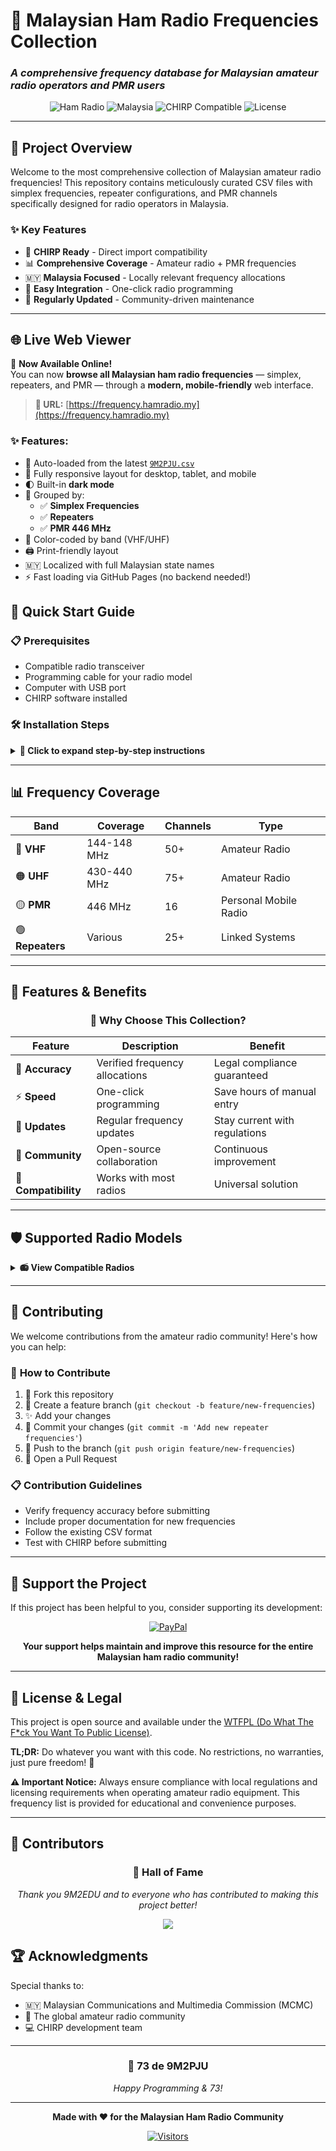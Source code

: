 # 📡 Malaysian Ham Radio Frequencies Collection
### *A comprehensive frequency database for Malaysian amateur radio operators and PMR users*

<div align="center">

![Ham Radio](https://img.shields.io/badge/Ham%20Radio-9M2PJU-red?style=for-the-badge&logo=radio&logoColor=white)
![Malaysia](https://img.shields.io/badge/Malaysia-🇲🇾-blue?style=for-the-badge)
![CHIRP Compatible](https://img.shields.io/badge/CHIRP-Compatible-green?style=for-the-badge&logo=github&logoColor=white)
![License](https://img.shields.io/badge/License-WTFPL-brightgreen?style=for-the-badge)

</div>

---

## 🎯 **Project Overview**

Welcome to the most comprehensive collection of Malaysian amateur radio frequencies! This repository contains meticulously curated CSV files with simplex frequencies, repeater configurations, and PMR channels specifically designed for radio operators in Malaysia.

### ✨ **Key Features**
- 🔄 **CHIRP Ready** - Direct import compatibility
- 📊 **Comprehensive Coverage** - Amateur radio + PMR frequencies
- 🇲🇾 **Malaysia Focused** - Locally relevant frequency allocations
- 🎨 **Easy Integration** - One-click radio programming
- 🔧 **Regularly Updated** - Community-driven maintenance

---
## 🌐 Live Web Viewer

📡 **Now Available Online!**  
You can now **browse all Malaysian ham radio frequencies** — simplex, repeaters, and PMR — through a **modern, mobile-friendly** web interface.

> **🔗 URL:** [https://frequency.hamradio.my](https://frequency.hamradio.my)

### ✨ Features:
- 📁 Auto-loaded from the latest [`9M2PJU.csv`](https://github.com/9M2PJU/Malaysian-Ham-Radio-Simplex-and-Repeater-Frequencies/blob/main/9M2PJU.csv)
- 📱 Fully responsive layout for desktop, tablet, and mobile
- 🌓 Built-in **dark mode**
- 📌 Grouped by:
  - ✅ **Simplex Frequencies**
  - ✅ **Repeaters**
  - ✅ **PMR 446 MHz**
- 🎨 Color-coded by band (VHF/UHF)
- 🖨️ Print-friendly layout
- 🇲🇾 Localized with full Malaysian state names
- ⚡ Fast loading via GitHub Pages (no backend needed!)


## 🚀 **Quick Start Guide**

### 📋 **Prerequisites**
- Compatible radio transceiver
- Programming cable for your radio model
- Computer with USB port
- CHIRP software installed

### 🛠️ **Installation Steps**

<details>
<summary><b>🔽 Click to expand step-by-step instructions</b></summary>

#### **Step 1: Download Required Files**
```bash
# Clone this repository
git clone https://github.com/9M2PJU/Malaysian-Ham-Radio-Frequencies.git

# Or download the CSV file directly
```

#### **Step 2: Install CHIRP Software**
1. Visit [chirp.danplanet.com](https://chirp.danplanet.com)
2. Download the latest version for your OS
3. Install following the official instructions

#### **Step 3: Connect Your Radio**
1. 🔌 Connect programming cable to radio and computer
2. ⚡ Power on your radio
3. 📱 Ensure proper driver installation

#### **Step 4: Program Your Radio**
1. Open CHIRP software
2. Navigate to `Radio > Download From Radio`
3. Select your radio model and port
4. Create a backup of current settings
5. Import the CSV file: `File > Import`
6. Review and adjust frequencies as needed
7. Upload to radio: `Radio > Upload To Radio`

</details>

---

## 📊 **Frequency Coverage**

<div align="center">

| **Band** | **Coverage** | **Channels** | **Type** |
|----------|--------------|--------------|----------|
| 🔴 **VHF** | 144-148 MHz | 50+ | Amateur Radio |
| 🟠 **UHF** | 430-440 MHz | 75+ | Amateur Radio |
| 🟡 **PMR** | 446 MHz | 16 | Personal Mobile Radio |
| 🟢 **Repeaters** | Various | 25+ | Linked Systems |

</div>

---

## 🎨 **Features & Benefits**

<div align="center">

### 🌟 **Why Choose This Collection?**

</div>

| Feature | Description | Benefit |
|---------|-------------|---------|
| 🎯 **Accuracy** | Verified frequency allocations | Legal compliance guaranteed |
| ⚡ **Speed** | One-click programming | Save hours of manual entry |
| 🔄 **Updates** | Regular frequency updates | Stay current with regulations |
| 🤝 **Community** | Open-source collaboration | Continuous improvement |
| 📱 **Compatibility** | Works with most radios | Universal solution |

---

## 🛡️ **Supported Radio Models**

<details>
<summary><b>📻 View Compatible Radios</b></summary>

### **Popular Models**
- Baofeng UV-5R series
- Yaesu FT-series
- Icom IC-series
- Kenwood TH-series
- Wouxun KG-series
- And many more CHIRP-compatible radios!

*For a complete list, check the [CHIRP compatibility database](https://chirp.danplanet.com/projects/chirp/wiki/Supported_Radios)*

</details>

---

## 🤝 **Contributing**

We welcome contributions from the amateur radio community! Here's how you can help:

### 🔧 **How to Contribute**
1. 🍴 Fork this repository
2. 🌿 Create a feature branch (`git checkout -b feature/new-frequencies`)
3. ✨ Add your changes
4. 📝 Commit your changes (`git commit -m 'Add new repeater frequencies'`)
5. 🚀 Push to the branch (`git push origin feature/new-frequencies`)
6. 🎯 Open a Pull Request

### 📋 **Contribution Guidelines**
- Verify frequency accuracy before submitting
- Include proper documentation for new frequencies
- Follow the existing CSV format
- Test with CHIRP before submitting

---

## 💖 **Support the Project**

If this project has been helpful to you, consider supporting its development:

<div align="center">

[![PayPal](https://img.shields.io/badge/PayPal-Support%20Development-00457C?style=for-the-badge&logo=paypal&logoColor=white)](https://paypal.me/9m2pju)

**Your support helps maintain and improve this resource for the entire Malaysian ham radio community!**

</div>

---

## 📄 **License & Legal**

This project is open source and available under the [WTFPL (Do What The F*ck You Want To Public License)](http://www.wtfpl.net/). 

**TL;DR:** Do whatever you want with this code. No restrictions, no warranties, just pure freedom! 🎉

**⚠️ Important Notice:** Always ensure compliance with local regulations and licensing requirements when operating amateur radio equipment. This frequency list is provided for educational and convenience purposes.

---

## 👥 **Contributors**

<div align="center">

### 🌟 **Hall of Fame**
*Thank you 9M2EDU and to everyone who has contributed to making this project better!*

<!-- Method 1: GitHub Contributors Widget (Auto-updating) -->
<a href="https://github.com/9M2PJU/Malaysian-Ham-Radio-Simplex-and-Repeater-Frequencies/graphs/contributors">
  <img src="https://contrib.rocks/image?repo=9M2PJU/Malaysian-Ham-Radio-Simplex-and-Repeater-Frequencies" />
</a>

</div>


## 🏆 **Acknowledgments**

Special thanks to:
- 🇲🇾 Malaysian Communications and Multimedia Commission (MCMC)
- 🤝 The global amateur radio community
- 💻 CHIRP development team

---

<div align="center">

### 📡 **73 de 9M2PJU**
*Happy Programming & 73!*

---

**Made with ❤️ for the Malaysian Ham Radio Community**

[![Visitors](https://visitor-badge.laobi.icu/badge?page_id=9M2PJU.Malaysian-Ham-Radio-Frequencies)](https://github.com/9M2PJU/Malaysian-Ham-Radio-Frequencies)

</div>
